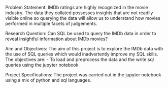 Problem Statement: IMDb ratings are highly recognized in the movie industry. The data they collated possesses insights that are not readily visible online so querying the data will allow us to understand how movies performed in multiple facets of judgements.

Research Question: Can SQL be used to query the IMDb data in order to reveal insightful information about IMDb movies?

Aim and Objectives: The aim of this project is to explore the IMDb data with the use of SQL queries which would inadvertently improve my SQL skills. The objectives are: - To load and preprocess the data and the write sql queries using the jupyter notebook

Project Specifications: The project was carried out in the jupyter notebook using a mix of python and sql languages.
